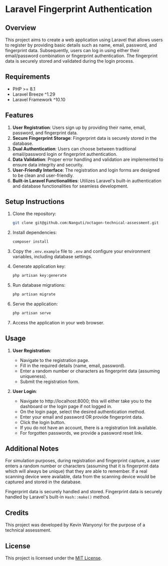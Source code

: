 # Laravel Fingerprint Authentication

## Overview

This project aims to create a web application using Laravel that allows users to register by providing basic details such as name, email, password, and fingerprint data. Subsequently, users can log in using either their email/password combination or fingerprint authentication. The fingerprint data is securely stored and validated during the login process.

## Requirements

-   PHP >= 8.1
-   Laravel Breeze ^1.29
-   Laravel Framework ^10.10

## Features

1. **User Registration**: Users sign up by providing their name, email, password, and fingerprint data.
2. **Secure Fingerprint Storage**: Fingerprint data is securely stored in the database.
3. **Dual Authentication**: Users can choose between traditional email/password login or fingerprint authentication.
4. **Data Validation**: Proper error handling and validation are implemented to ensure data integrity and security.
5. **User-Friendly Interface**: The registration and login forms are designed to be clean and user-friendly.
6. **Built-in Laravel Functionalities**: Utilizes Laravel's built-in authentication and database functionalities for seamless development.

## Setup Instructions

1. Clone the repository:

    ```bash
    git clone git@github.com:Nanguti/octagon-technical-assessment.git
    ```

2. Install dependencies:

    ```bash
    composer install
    ```

3. Copy the `.env.example` file to `.env` and configure your environment variables, including database settings.

4. Generate application key:

    ```bash
    php artisan key:generate
    ```

5. Run database migrations:

    ```bash
    php artisan migrate
    ```

6. Serve the application:

    ```bash
    php artisan serve
    ```

7. Access the application in your web browser.

## Usage

1. **User Registration**:

    - Navigate to the registration page.
    - Fill in the required details (name, email, password).
    - Enter a random number or characters as fingerprint data (assuming uniqueness).
    - Submit the registration form.

2. **User Login**:
    - Navigate to http://localhost:8000; this will either take you to the dashboard or the login page if not logged in.
    - On the login page, select the desired authentication method.
    - Enter your email and password OR provide fingerprint data.
    - Click the login button.
    - If you do not have an account, there is a registration link available.
    - For forgotten passwords, we provide a password reset link.

## Additional Notes

For simulation purposes, during registration and fingerprint capture, a user enters a random number or characters (assuming that it is fingerprint data which will always be unique) that they are able to remember. If a real scanning device were available, data from the scanning device would be captured and stored in the database.

Fingerprint data is securely handled and stored. Fingerprint data is securely handled by Laravel's built-in `Hash::make()` method.

## Credits

This project was developed by Kevin Wanyonyi for the purpose of a technical assessment.

## License

This project is licensed under the [MIT License](LICENSE).
